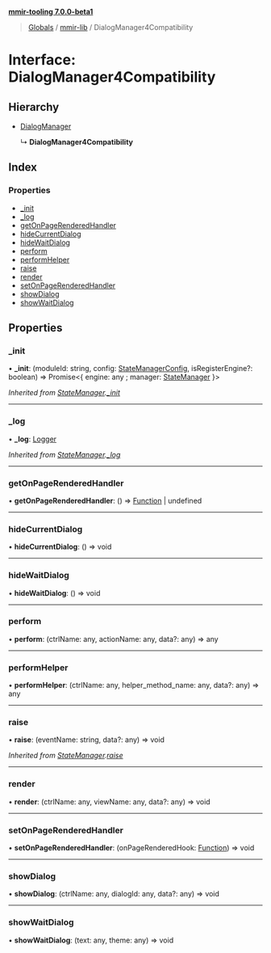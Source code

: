 **[mmir-tooling 7.0.0-beta1](../README.md)**

> [Globals](../README.md) / [mmir-lib](../modules/mmir_lib.md) / DialogManager4Compatibility

# Interface: DialogManager4Compatibility

## Hierarchy

* [DialogManager](mmir_lib.dialogmanager.md)

  ↳ **DialogManager4Compatibility**

## Index

### Properties

* [\_init](mmir_lib.dialogmanager4compatibility.md#_init)
* [\_log](mmir_lib.dialogmanager4compatibility.md#_log)
* [getOnPageRenderedHandler](mmir_lib.dialogmanager4compatibility.md#getonpagerenderedhandler)
* [hideCurrentDialog](mmir_lib.dialogmanager4compatibility.md#hidecurrentdialog)
* [hideWaitDialog](mmir_lib.dialogmanager4compatibility.md#hidewaitdialog)
* [perform](mmir_lib.dialogmanager4compatibility.md#perform)
* [performHelper](mmir_lib.dialogmanager4compatibility.md#performhelper)
* [raise](mmir_lib.dialogmanager4compatibility.md#raise)
* [render](mmir_lib.dialogmanager4compatibility.md#render)
* [setOnPageRenderedHandler](mmir_lib.dialogmanager4compatibility.md#setonpagerenderedhandler)
* [showDialog](mmir_lib.dialogmanager4compatibility.md#showdialog)
* [showWaitDialog](mmir_lib.dialogmanager4compatibility.md#showwaitdialog)

## Properties

### \_init

•  **\_init**: (moduleId: string, config: [StateManagerConfig](mmir_lib.statemanagerconfig.md), isRegisterEngine?: boolean) => Promise<{ engine: any ; manager: [StateManager](mmir_lib.statemanager.md)  }\>

*Inherited from [StateManager](mmir_lib.statemanager.md).[_init](mmir_lib.statemanager.md#_init)*

___

### \_log

•  **\_log**: [Logger](mmir_lib.logger.md)

*Inherited from [StateManager](mmir_lib.statemanager.md).[_log](mmir_lib.statemanager.md#_log)*

___

### getOnPageRenderedHandler

•  **getOnPageRenderedHandler**: () => [Function](mmir_lib.requirejs.md#function) \| undefined

___

### hideCurrentDialog

•  **hideCurrentDialog**: () => void

___

### hideWaitDialog

•  **hideWaitDialog**: () => void

___

### perform

•  **perform**: (ctrlName: any, actionName: any, data?: any) => any

___

### performHelper

•  **performHelper**: (ctrlName: any, helper\_method\_name: any, data?: any) => any

___

### raise

•  **raise**: (eventName: string, data?: any) => void

*Inherited from [StateManager](mmir_lib.statemanager.md).[raise](mmir_lib.statemanager.md#raise)*

___

### render

•  **render**: (ctrlName: any, viewName: any, data?: any) => void

___

### setOnPageRenderedHandler

•  **setOnPageRenderedHandler**: (onPageRenderedHook: [Function](mmir_lib.requirejs.md#function)) => void

___

### showDialog

•  **showDialog**: (ctrlName: any, dialogId: any, data?: any) => void

___

### showWaitDialog

•  **showWaitDialog**: (text: any, theme: any) => void

